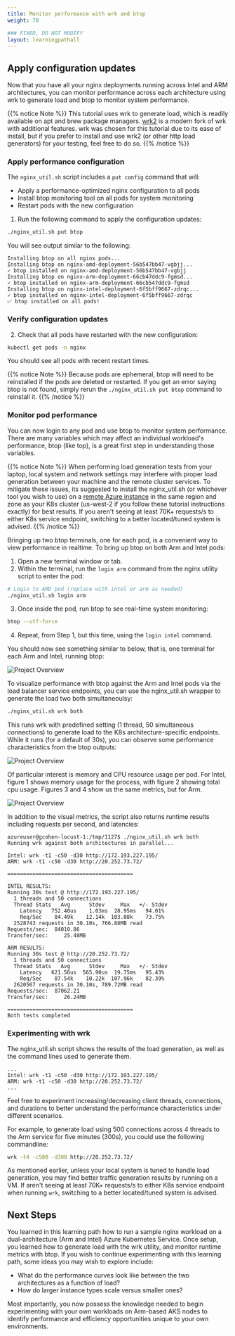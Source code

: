 ```yaml
---
title: Monitor performance with wrk and btop
weight: 70

### FIXED, DO NOT MODIFY
layout: learningpathall
---
```


## Apply configuration updates

Now that you have all your nginx deployments running across Intel and ARM architectures, you can monitor performance across each architecture using wrk to generate load and btop to monitor system performance.

{{% notice Note %}}
This tutorial uses wrk to generate load, which is readily available on apt and brew package managers.  [wrk2](https://github.com/giltene/wrk2) is a modern fork of wrk with additional features.  wrk was chosen for this tutorial due to its ease of install, but if you prefer to install and use wrk2 (or other http load generators) for your testing, feel free to do so.
{{% /notice %}}

### Apply performance configuration

The `nginx_util.sh` script includes a `put config` command that will:

- Apply a performance-optimized nginx configuration to all pods
- Install btop monitoring tool on all pods for system monitoring
- Restart pods with the new configuration

1. Run the following command to apply the configuration updates:

```bash
./nginx_util.sh put btop
```

You will see output similar to the following:

```output
Installing btop on all nginx pods...
Installing btop on nginx-amd-deployment-56b547bb47-vgbjj...
✓ btop installed on nginx-amd-deployment-56b547bb47-vgbjj
Installing btop on nginx-arm-deployment-66cb47ddc9-fgmsd...
✓ btop installed on nginx-arm-deployment-66cb547ddc9-fgmsd
Installing btop on nginx-intel-deployment-6f5bff9667-zdrqc...
✓ btop installed on nginx-intel-deployment-6f5bff9667-zdrqc
✅ btop installed on all pods!
```

### Verify configuration updates

2. Check that all pods have restarted with the new configuration:

```bash
kubectl get pods -n nginx
```

You should see all pods with recent restart times.

{{% notice Note %}}
Because pods are ephemeral, btop will need to be reinstalled if the pods are deleted or restarted.  If you get an error saying btop is not found, simply rerun the `./nginx_util.sh put btop` command to reinstall it.
{{% /notice %}}


### Monitor pod performance

You can now login to any pod and use btop to monitor system performance.  There are many variables which may affect an individual workload's performance, btop (like top), is a great first step in understanding those variables.

{{% notice Note %}}
When performing load generation tests from your laptop, local system and network settings may interfere with proper load generation between your machine and the remote cluster services.  To mitigate these issues, its suggested to install the nginx_util.sh (or whichever tool you wish to use) on a [remote Azure instance](https://learn.arm.com/learning-paths/servers-and-cloud-computing/csp/azure/) in the same region and zone as your K8s cluster (us-west-2 if you follow these tutorial instructions exactly) for best results.  If you aren't seeing at least 70K+ requests/s to either K8s service endpoint, switching to a better located/tuned system is advised.
{{% /notice %}}

Bringing up two btop terminals, one for each pod, is a convenient way to view performance in realtime. To bring up btop on both Arm and Intel pods:

1. Open a new terminal window or tab.
2. Within the terminal, run the `login arm` command from the nginx utility script to enter the pod: 

```bash
# Login to AMD pod (replace with intel or arm as needed)
./nginx_util.sh login arm
```

3. Once inside the pod, run btop to see real-time system monitoring:

```bash
btop --utf-force
```
4. Repeat, from Step 1, but this time, using the `login intel` command.

You should now see something similar to below, that is, one terminal for each Arm and Intel, running btop:

![Project Overview](images/btop_idle.png)

To visualize performance with btop against the Arm and Intel pods via the load balancer service endpoints, you can use the nginx_util.sh wrapper to generate the load two both simultaneoulsy:

```bash
./nginx_util.sh wrk both
```

This runs wrk with predefined setting (1 thread, 50 simultaneous connections) to generate load to the K8s architecture-specific endpoints. While it runs (for a default of 30s), you can observe some performance characteristics from the btop outputs:

![Project Overview](images/under_load.png)

Of particular interest is memory and CPU resource usage per pod.  For Intel, figure 1 shows memory usage for the process, with figure 2 showing total cpu usage.  Figures 3 and 4 show us the same metrics, but for Arm.

![Project Overview](images/mem_and_cpu.png)

In addition to the visual metrics, the script also returns runtime results including requests per second, and latencies:

```output
azureuser@gcohen-locust-1:/tmp/1127$ ./nginx_util.sh wrk both
Running wrk against both architectures in parallel...

Intel: wrk -t1 -c50 -d30 http://172.193.227.195/
ARM: wrk -t1 -c50 -d30 http://20.252.73.72/

========================================

INTEL RESULTS:
Running 30s test @ http://172.193.227.195/
  1 threads and 50 connections
  Thread Stats   Avg      Stdev     Max   +/- Stdev
    Latency   752.40us    1.03ms  28.95ms   94.01%
    Req/Sec    84.49k    12.14k  103.08k    73.75%
  2528743 requests in 30.10s, 766.88MB read
Requests/sec:  84010.86
Transfer/sec:     25.48MB

ARM RESULTS:
Running 30s test @ http://20.252.73.72/
  1 threads and 50 connections
  Thread Stats   Avg      Stdev     Max   +/- Stdev
    Latency   621.56us  565.90us  19.75ms   95.43%
    Req/Sec    87.54k    10.22k  107.96k    82.39%
  2620567 requests in 30.10s, 789.72MB read
Requests/sec:  87062.21
Transfer/sec:     26.24MB

========================================
Both tests completed
```

### Experimenting with wrk

The nginx_util.sh script shows the results of the load generation, as well as the command lines used to generate them.  

```output
...
Intel: wrk -t1 -c50 -d30 http://172.193.227.195/
ARM: wrk -t1 -c50 -d30 http://20.252.73.72/
...
```


Feel free to experiment increasing/decreasing client threads, connections, and durations to better understand the performance characteristics under different scenarios.  

For example, to generate load using 500 connections across 4 threads to the Arm service for five minutes (300s), you could use the following commandline:

```bash
wrk -t4 -c500 -d300 http://20.252.73.72/
``` 

As mentioned earlier, unless your local system is tuned to handle load generation, you may find better traffic generation results by running on a VM. If aren't seeing at least 70K+ requests/s to either K8s service endpoint when running `wrk`, switching to a better located/tuned system is advised.

## Next Steps

You learned in this learning path how to run a sample nginx workload on a dual-architecture (Arm and Intel) Azure Kubernetes Service.  Once setup, you learned how to generate load with the wrk utility, and monitor runtime metrics with btop.  If you wish to continue experimenting with this learning path, some ideas you may wish to explore include:

* What do the performance curves look like between the two architectures as a function of load?
* How do larger instance types scale versus smaller ones?

Most importantly, you now possess the knowledge needed to begin experimenting with your own workloads on Arm-based AKS nodes to identify performance and efficiency opportunities unique to your own environments.
